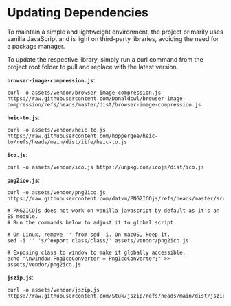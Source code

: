 # Updating Dependencies

To maintain a simple and lightweight environment, the project primarily uses vanilla JavaScript and is light on third-party libraries, avoiding the need for a package manager.

To update the respective library, simply run a curl command from the project root folder to pull and replace with the latest version.

**`browser-image-compression.js`**:
```
curl -o assets/vendor/browser-image-compression.js https://raw.githubusercontent.com/Donaldcwl/browser-image-compression/refs/heads/master/dist/browser-image-compression.js
```

**`heic-to.js`**:
```
curl -o assets/vendor/heic-to.js https://raw.githubusercontent.com/hoppergee/heic-to/refs/heads/main/dist/iife/heic-to.js
```

**`ico.js`**:
```
curl -o assets/vendor/ico.js https://unpkg.com/icojs/dist/ico.js
```

**`png2ico.js`**:
```
curl -o assets/vendor/png2ico.js https://raw.githubusercontent.com/datvm/PNG2ICOjs/refs/heads/master/src/png2icojs.js

# PNG2ICOjs does not work on vanilla javascript by default as it's an ES module.
# Run the commands below to adjust it to global script.

# On Linux, remove '' from sed -i. On macOS, keep it.
sed -i '' 's/^export class/class/' assets/vendor/png2ico.js

# Exposing class to window to make it globally accessible. 
echo "\nwindow.PngIcoConverter = PngIcoConverter;" >> assets/vendor/png2ico.js
```

**`jszip.js`**:
```
curl -o assets/vendor/jszip.js https://raw.githubusercontent.com/Stuk/jszip/refs/heads/main/dist/jszip.min.js
```

